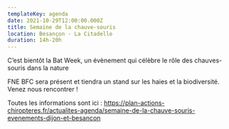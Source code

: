 ```yaml
---
templateKey: agenda
date: 2021-10-29T12:00:00.000Z
title: Semaine de la chauve-souris
location: Besançon - La Citadelle
duration: 14h-20h
---
```

<!--StartFragment-->

C’est bientôt la Bat Week, un évènement qui célèbre le rôle des chauves-souris dans la nature 

FNE BFC sera présent et tiendra un stand sur les haies et la biodiversité. Venez nous rencontrer ! 

Toutes les informations sont ici : <https://plan-actions-chiropteres.fr/actualites-agenda/semaine-de-la-chauve-souris-evenements-dijon-et-besancon>

<!--EndFragment-->